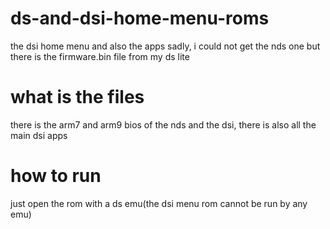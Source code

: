 # ds-and-dsi-home-menu-roms
the dsi home menu and also the apps
sadly, i could not get the nds one but there is the firmware.bin file from my ds lite
# what is the files
there is the arm7 and arm9 bios of the nds and the dsi, there is also all the main dsi apps
# how to run
just open the rom with a ds emu(the dsi menu rom cannot be run by any emu)
